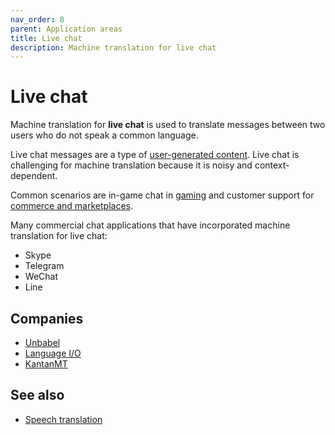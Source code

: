 ```yaml
---
nav_order: 8
parent: Application areas
title: Live chat
description: Machine translation for live chat
---
```


# Live chat

Machine translation for **live chat** is used to translate messages between two users who do not speak a common language.

Live chat messages are a type of [user-generated content](/user-generated-content).
Live chat is challenging for machine translation because it is noisy and context-dependent.

Common scenarios are in-game chat in [gaming](/gaming) and customer support for [commerce and marketplaces](/commerce-and-marketplaces).

Many commercial chat applications that have incorporated machine translation for live chat:

- Skype
- Telegram
- WeChat
- Line

## Companies

* [Unbabel](/companies#unbabel)
* [Language I/O](/companies#language-io)
* [KantanMT](/companies#kantanmt)

## See also

* [Speech translation](/speech)
